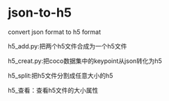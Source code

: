 # json-to-h5
convert json format to h5 format

h5_add.py:把两个h5文件合成为一个h5文件

h5_creat.py:把coco数据集中的keypoint从json转化为h5

h5_split:把h5文件分割成任意大小的h5

h5_查看：查看h5文件的大小属性
